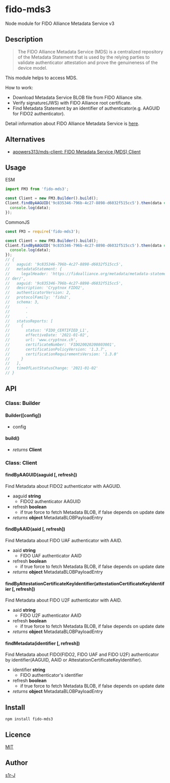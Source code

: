 fido-mds3
==

Node module for FIDO Alliance Metadata Service v3

## Description

> The FIDO Alliance Metadata Service (MDS) is a centralized repository of the Metadata Statement that is used by the relying parties to validate authenticator attestation and prove the genuineness of the device model. 

This module helps to access MDS. 

How to work:

- Download Metadata Service BLOB file from FIDO Alliance site.
- Verify signature(JWS) with FIDO Alliance root certificate.
- Find Metadata Statement by an identifier of authenticator(e.g. AAGUID for FIDO2 authenticator).

Detail information about FIDO Alliance Metadata Service is [here](https://fidoalliance.org/metadata/).

## Alternatives

- [apowers313/mds-client: FIDO Metadata Service (MDS) Client](https://github.com/apowers313/mds-client)

## Usage

ESM

```js
import FM3 from 'fido-mds3';

const Client = new FM3.Builder().build();
Client.findByAAGUID('9c835346-796b-4c27-8898-d6032f515cc5').then(data => {
  console.log(data);
});
```

CommonJS

```js
const FM3 = require('fido-mds3');

const Client = new FM3.Builder().build();
Client.findByAAGUID('9c835346-796b-4c27-8898-d6032f515cc5').then(data => {
  console.log(data);
});
// {
//   aaguid: '9c835346-796b-4c27-8898-d6032f515cc5',
//   metadataStatement: {
//     legalHeader: 'https://fidoalliance.org/metadata/metadata-statement-legal-hea
// der/',
//   aaguid: '9c835346-796b-4c27-8898-d6032f515cc5',
//   description: 'Cryptnox FIDO2',
//   authenticatorVersion: 2,
//   protocolFamily: 'fido2',
//   schema: 3,
//       .
//       .
//       .
//   statusReports: [
//     {
//       status: 'FIDO_CERTIFIED_L1',
//       effectiveDate: '2021-01-02',
//       url: 'www.cryptnox.ch',
//       certificateNumber: 'FIDO20020200803001',
//       certificationPolicyVersion: '1.3.7',
//       certificationRequirementsVersion: '1.3.0'
//     }
//   ],
//   timeOfLastStatusChange: '2021-01-02'
// }
```

## API

### Class: Builder

#### Builder(\[config\])

- config 

#### build()

- _returns_ **Client**

### Class: Client

#### findByAAGUID(aaguid \[, refresh\])

Find Metadata about FIDO2 authenticator with AAGUID.

- aaguid **string**
  - FIDO2 authenticator AAGUID
- refresh **boolean**
  - if true force to fetch Metadata BLOB, if false depends on update date
- _returns_ **object** MetadataBLOBPayloadEntry

#### findByAAID(aaid \[, refresh\])

Find Metadata about FIDO UAF authenticator with AAID.

- aaid **string**
  - FIDO UAF authenticator AAID
- refresh **boolean**
  - if true force to fetch Metadata BLOB, if false depends on update date
- _returns_ **object** MetadataBLOBPayloadEntry

#### findByAttestationCertificateKeyIdentifier(attestationCertificateKeyIdentifier \[, refresh\])

Find Metadata about FIDO U2F authenticator with AAID.

- aaid **string**
  - FIDO U2F authenticator AAID
- refresh **boolean**
  - if true force to fetch Metadata BLOB, if false depends on update date
- _returns_ **object** MetadataBLOBPayloadEntry

#### findMetadata(identifier \[, refresh\])

Find Metadata about FIDO(FIDO2, FIDO UAF and FIDO U2F) authenticator by identifier(AAGUID, AAID or AttestationCertificateKeyIdentifier).

- identifier **string**
  - FIDO authenticator's identifier
- refresh **boolean**
  - if true force to fetch Metadata BLOB, if false depends on update date
- _returns_ **object** MetadataBLOBPayloadEntry

## Install

```
npm install fido-mds3
```

## Licence

[MIT](https://opensource.org/licenses/mit-license.php)  

## Author

[s1r-J](https://github.com/s1r-J)